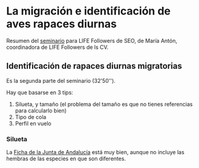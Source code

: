 # La migración e identificación de aves rapaces diurnas
Resumen del [seminario](https://youtu.be/rxoYRXUfMRQ) para LIFE Followers de SEO, de María Antón, coordinadora de LIFE Followers de ls CV.

## Identificación de rapaces diurnas migratorias
Es la segunda parte del seminario (32'50'').

Hay que basarse en 3 tips:
1. Silueta, y tamaño (el problema del tamaño es que no tienes referencias para calcularlo bien)
2. Tipo de cola
3. Perfil en vuelo

### Silueta
La [Ficha de la Junta de Andalucía](http://www.juntadeandalucia.es/medioambiente/portal_web/web/temas_ambientales/educacion_ambiental_y_formacion/aldea/programas/educaves/recursos/carteles/cartel_didactico_rapaces.pdf) está muy bien, aunque no incluye las hembras de las especies en que son diferentes.


